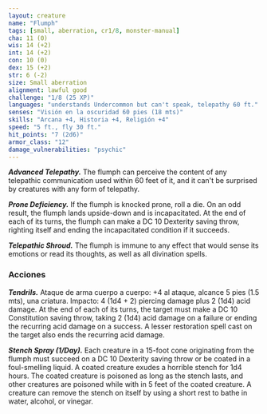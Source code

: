 ```yaml
---
layout: creature
name: "Flumph"
tags: [small, aberration, cr1/8, monster-manual]
cha: 11 (0)
wis: 14 (+2)
int: 14 (+2)
con: 10 (0)
dex: 15 (+2)
str: 6 (-2)
size: Small aberration
alignment: lawful good
challenge: "1/8 (25 XP)"
languages: "understands Undercommon but can't speak, telepathy 60 ft."
senses: "Visión en la oscuridad 60 pies (18 mts)"
skills: "Arcana +4, Historia +4, Religión +4"
speed: "5 ft., fly 30 ft."
hit_points: "7 (2d6)"
armor_class: "12"
damage_vulnerabilities: "psychic"
---
```


***Advanced Telepathy.*** The flumph can perceive the content of any telepathic communication used within 60 feet of it, and it can't be surprised by creatures with any form of telepathy.

***Prone Deficiency.*** If the flumph is knocked prone, roll a die. On an odd result, the flumph lands upside-down and is incapacitated. At the end of each of its turns, the flumph can make a DC 10 Dexterity saving throw, righting itself and ending the incapacitated condition if it succeeds.

***Telepathic Shroud.*** The flumph is immune to any effect that would sense its emotions or read its thoughts, as well as all divination spells.

### Acciones

***Tendrils.*** Ataque de arma cuerpo a cuerpo: +4 al ataque, alcance 5 pies (1.5 mts), una criatura. Impacto: 4 (1d4 + 2) piercing damage plus 2 (1d4) acid damage. At the end of each of its turns, the target must make a DC 10 Constitution saving throw, taking 2 (1d4) acid damage on a failure or ending the recurring acid damage on a success. A lesser restoration spell cast on the target also ends the recurring acid damage.

***Stench Spray (1/Day).*** Each creature in a 15-foot cone originating from the flumph must succeed on a DC 10 Dexterity saving throw or be coated in a foul-smelling liquid. A coated creature exudes a horrible stench for 1d4 hours. The coated creature is poisoned as long as the stench lasts, and other creatures are poisoned while with in 5 feet of the coated creature. A creature can remove the stench on itself by using a short rest to bathe in water, alcohol, or vinegar.